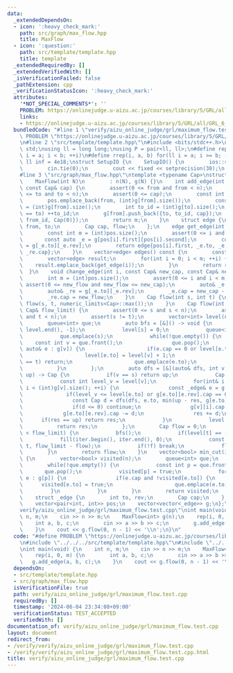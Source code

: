 ```yaml
---
data:
  _extendedDependsOn:
  - icon: ':heavy_check_mark:'
    path: src/graph/max_flow.hpp
    title: MaxFlow
  - icon: ':question:'
    path: src/template/template.hpp
    title: template
  _extendedRequiredBy: []
  _extendedVerifiedWith: []
  _isVerificationFailed: false
  _pathExtension: cpp
  _verificationStatusIcon: ':heavy_check_mark:'
  attributes:
    '*NOT_SPECIAL_COMMENTS*': ''
    PROBLEM: https://onlinejudge.u-aizu.ac.jp/courses/library/5/GRL/all/GRL_6_A
    links:
    - https://onlinejudge.u-aizu.ac.jp/courses/library/5/GRL/all/GRL_6_A
  bundledCode: "#line 1 \"verify/aizu_online_judge/grl/maximum_flow.test.cpp\"\n#define\
    \ PROBLEM \"https://onlinejudge.u-aizu.ac.jp/courses/library/5/GRL/all/GRL_6_A\"\
    \n#line 2 \"src/template/template.hpp\"\n#include <bits/stdc++.h>\nusing namespace\
    \ std;\nusing ll = long long;\nusing P = pair<ll, ll>;\n#define rep(i, a, b) for(ll\
    \ i = a; i < b; ++i)\n#define rrep(i, a, b) for(ll i = a; i >= b; --i)\nconstexpr\
    \ ll inf = 4e18;\nstruct SetupIO {\n    SetupIO() {\n        ios::sync_with_stdio(0);\n\
    \        cin.tie(0);\n        cout << fixed << setprecision(30);\n    }\n} setup_io;\n\
    #line 3 \"src/graph/max_flow.hpp\"\ntemplate <typename Cap>\nstruct MaxFlow {\n\
    \    MaxFlow(int N)\n        : n(N), g(N) {}\n    int add_edge(int from, int to,\
    \ const Cap& cap) {\n        assert(0 <= from and from < n);\n        assert(0\
    \ <= to and to < n);\n        assert(0 <= cap);\n        const int m = (int)pos.size();\n\
    \        pos.emplace_back(from, (int)g[from].size());\n        const int from_id\
    \ = (int)g[from].size();\n        int to_id = (int)g[to].size();\n        if(from\
    \ == to) ++to_id;\n        g[from].push_back({to, to_id, cap});\n        g[to].push_back({from,\
    \ from_id, Cap(0)});\n        return m;\n    }\n    struct edge {\n        int\
    \ from, to;\n        Cap cap, flow;\n    };\n    edge get_edge(int i) const {\n\
    \        const int m = (int)pos.size();\n        assert(0 <= i and i < m);\n \
    \       const auto _e = g[pos[i].first][pos[i].second];\n        const auto _re\
    \ = g[_e.to][_e.rev];\n        return edge{pos[i].first, _e.to, _e.cap + _re.cap,\
    \ _re.cap};\n    }\n    vector<edge> edges() const {\n        const int m = (int)pos.size();\n\
    \        vector<edge> result;\n        for(int i = 0; i < m; ++i) {\n        \
    \    result.emplace_back(get_edge(i));\n        }\n        return result;\n  \
    \  }\n    void change_edge(int i, const Cap& new_cap, const Cap& new_flow) {\n\
    \        int m = (int)pos.size();\n        assert(0 <= i and i < m);\n       \
    \ assert(0 <= new_flow and new_flow <= new_cap);\n        auto& _e = g[pos[i].first][pos[i].second];\n\
    \        auto& _re = g[_e.to][_e.rev];\n        _e.cap = new_cap - new_flow;\n\
    \        _re.cap = new_flow;\n    }\n    Cap flow(int s, int t) {\n        return\
    \ flow(s, t, numeric_limits<Cap>::max());\n    }\n    Cap flow(int s, int t, const\
    \ Cap& flow_limit) {\n        assert(0 <= s and s < n);\n        assert(0 <= t\
    \ and t < n);\n        assert(s != t);\n        vector<int> level(n), iter(n);\n\
    \        queue<int> que;\n        auto bfs = [&]() -> void {\n            fill(level.begin(),\
    \ level.end(), -1);\n            level[s] = 0;\n            queue<int>().swap(que);\n\
    \            que.emplace(s);\n            while(!que.empty()) {\n            \
    \    const int v = que.front();\n                que.pop();\n                for(const\
    \ auto& e : g[v]) {\n                    if(e.cap == 0 or level[e.to] >= 0) continue;\n\
    \                    level[e.to] = level[v] + 1;\n                    if(e.to\
    \ == t) return;\n                    que.emplace(e.to);\n                }\n \
    \           }\n        };\n        auto dfs = [&](auto& dfs, int v, const Cap&\
    \ up) -> Cap {\n            if(v == s) return up;\n            Cap res = 0;\n\
    \            const int level_v = level[v];\n            for(int& i = iter[v];\
    \ i < (int)g[v].size(); ++i) {\n                const _edge& e = g[v][i];\n  \
    \              if(level_v <= level[e.to] or g[e.to][e.rev].cap == 0) continue;\n\
    \                const Cap d = dfs(dfs, e.to, min(up - res, g[e.to][e.rev].cap));\n\
    \                if(d <= 0) continue;\n                g[v][i].cap += d;\n   \
    \             g[e.to][e.rev].cap -= d;\n                res += d;\n          \
    \      if(res == up) return res;\n            }\n            level[v] = n;\n \
    \           return res;\n        };\n        Cap flow = 0;\n        while(flow\
    \ < flow_limit) {\n            bfs();\n            if(level[t] == -1) break;\n\
    \            fill(iter.begin(), iter.end(), 0);\n            const Cap f = dfs(dfs,\
    \ t, flow_limit - flow);\n            if(!f) break;\n            flow += f;\n\
    \        }\n        return flow;\n    }\n    vector<bool> min_cut(int s) const\
    \ {\n        vector<bool> visited(n);\n        queue<int> que;\n        que.emplace(s);\n\
    \        while(!que.empty()) {\n            const int p = que.front();\n     \
    \       que.pop();\n            visited[p] = true;\n            for(const auto&\
    \ e : g[p]) {\n                if(e.cap and !visited[e.to]) {\n              \
    \      visited[e.to] = true;\n                    que.emplace(e.to);\n       \
    \         }\n            }\n        }\n        return visited;\n    }\n\n   private:\n\
    \    struct _edge {\n        int to, rev;\n        Cap cap;\n    };\n    int n;\n\
    \    vector<pair<int, int>> pos;\n    vector<vector<_edge>> g;\n};\n#line 4 \"\
    verify/aizu_online_judge/grl/maximum_flow.test.cpp\"\nint main(void) {\n    int\
    \ n, m;\n    cin >> n >> m;\n    MaxFlow<int> g(n);\n    rep(i, 0, m) {\n    \
    \    int a, b, c;\n        cin >> a >> b >> c;\n        g.add_edge(a, b, c);\n\
    \    }\n    cout << g.flow(0, n - 1) << '\\n';\n}\n"
  code: "#define PROBLEM \"https://onlinejudge.u-aizu.ac.jp/courses/library/5/GRL/all/GRL_6_A\"\
    \n#include \"../../../src/template/template.hpp\"\n#include \"../../../src/graph/max_flow.hpp\"\
    \nint main(void) {\n    int n, m;\n    cin >> n >> m;\n    MaxFlow<int> g(n);\n\
    \    rep(i, 0, m) {\n        int a, b, c;\n        cin >> a >> b >> c;\n     \
    \   g.add_edge(a, b, c);\n    }\n    cout << g.flow(0, n - 1) << '\\n';\n}"
  dependsOn:
  - src/template/template.hpp
  - src/graph/max_flow.hpp
  isVerificationFile: true
  path: verify/aizu_online_judge/grl/maximum_flow.test.cpp
  requiredBy: []
  timestamp: '2024-06-04 23:34:08+09:00'
  verificationStatus: TEST_ACCEPTED
  verifiedWith: []
documentation_of: verify/aizu_online_judge/grl/maximum_flow.test.cpp
layout: document
redirect_from:
- /verify/verify/aizu_online_judge/grl/maximum_flow.test.cpp
- /verify/verify/aizu_online_judge/grl/maximum_flow.test.cpp.html
title: verify/aizu_online_judge/grl/maximum_flow.test.cpp
---
```

